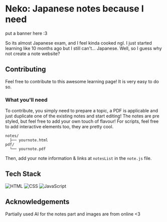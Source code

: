 # Neko: Japanese notes because I need
put a banner here :3

So its almost Japanese exam, and I feel kinda cooked ngl. I just started learning like 10 months ago but I still can't... Japanese. Well, so I guess why not create a note website?

## Contributing
Feel free to contribute to this awesome learning page! It is very easy to do so.

### What you'll need
To contribute, you simply need to prepare a topic, a PDF is applicable and just duplicate one of the existing notes and start editing! The notes are pre styled, but feel free to add your own touch of flavour! For scripts, feel free to add interactive elements too, they are pretty cool.

```
notes/
  ├── yournote.html
pdf/
  └── yournote.pdf
```

Then, add your note information & links at `notesList` in the `note.js` file.

## Tech Stack
![HTML](https://img.shields.io/badge/HTML-orange?style=for-the-badge&logo=html5&logoColor=white)
![CSS](https://img.shields.io/badge/CSS-blue?style=for-the-badge&logo=css3&logoColor=white)
![JavaScript](https://img.shields.io/badge/JavaScript-yellow?style=for-the-badge&logo=javascript&logoColor=white)

## Acknowledgements
Partially used AI for the notes part and images are from online <3